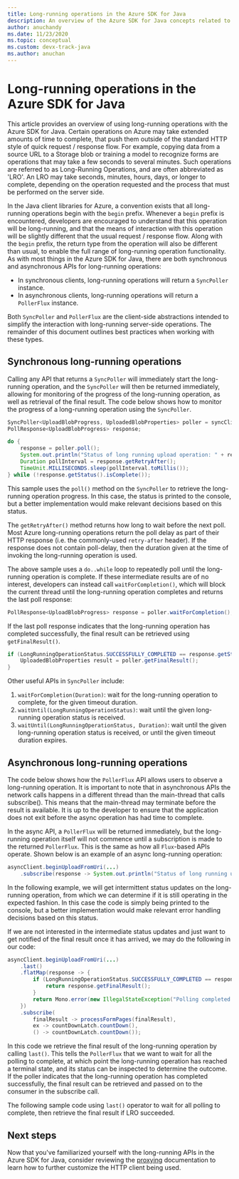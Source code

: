 ```yaml
---
title: Long-running operations in the Azure SDK for Java
description: An overview of the Azure SDK for Java concepts related to long-running operations
author: anuchandy
ms.date: 11/23/2020
ms.topic: conceptual
ms.custom: devx-track-java
ms.author: anuchan
---
```


# Long-running operations in the Azure SDK for Java

This article provides an overview of using long-running operations with the Azure SDK for Java. Certain operations on Azure may take extended amounts of time to complete, that push them outside of the standard HTTP style of quick request / response flow. For example, copying data from a source URL to a Storage blob or training a model to recognize forms are operations that may take a few seconds to several minutes. Such operations are referred to as Long-Running Operations, and are often abbreviated as 'LRO'. An LRO may take seconds, minutes, hours, days, or longer to complete, depending on the operation requested and the process that must be performed on the server side.

In the Java client libraries for Azure, a convention exists that all long-running operations begin with the `begin` prefix. Whenever a `begin` prefix is encountered, developers are encouraged to understand that this operation will be long-running, and that the means of interaction with this operation will be slightly different that the usual request / response flow. Along with the `begin` prefix, the return type from the operation will also be different than usual, to enable the full range of long-running operation functionality. As with most things in the Azure SDK for Java, there are both synchronous and asynchronous APIs for long-running operations:

* In synchronous clients, long-running operations will return a `SyncPoller` instance.
* In asynchronous clients, long-running operations will return a `PollerFlux` instance.

Both `SyncPoller` and `PollerFlux` are the client-side abstractions intended to simplify the interaction with long-running server-side operations. The remainder of this document outlines best practices when working with these types.

## Synchronous long-running operations

Calling any API that returns a `SyncPoller` will immediately start the long-running operation, and the `SyncPoller` will then be returned immediately, allowing for monitoring of the progress of the long-running operation, as well as retrieval of the final result. The code below shows how to monitor the progress of a long-running operation using the `SyncPoller`.

```java
SyncPoller<UploadBlobProgress, UploadedBlobProperties> poller = syncClient.beginUploadFromUri(...)
PollResponse<UploadBlobProgress> response;

do {
    response = poller.poll();
    System.out.println("Status of long running upload operation: " + response.getStatus());
    Duration pollInterval = response.getRetryAfter();
    TimeUnit.MILLISECONDS.sleep(pollInterval.toMillis());
} while (!response.getStatus().isComplete());
```

This sample uses the `poll()` method on the `SyncPoller` to retrieve the long-running operation progress. In this case, the status is printed to the console, but a better implementation would make relevant decisions based on this status.

The `getRetryAfter()` method returns how long to wait before the next poll. Most Azure long-running operations return the poll delay as part of their HTTP response (i.e. the commonly-used `retry-after` header). If the response does not contain poll-delay, then the duration given at the time of invoking the long-running operation is used.

The above sample uses a `do..while` loop to repeatedly poll until the long-running operation is complete. If these intermediate results are of no interest, developers can instead call `waitForCompletion()`, which will block the current thread until the long-running operation completes and returns the last poll response:

```java
PollResponse<UploadBlobProgress> response = poller.waitForCompletion();
```

If the last poll response indicates that the long-running operation has completed successfully, the final result can be retrieved using `getFinalResult()`.

```java
if (LongRunningOperationStatus.SUCCESSFULLY_COMPLETED == response.getStatus()) {
    UploadedBlobProperties result = poller.getFinalResult();
}
```

Other useful APIs in `SyncPoller` include:

1. `waitForCompletion(Duration)`: wait for the long-running operation to complete, for the given timeout duration.
1. `waitUntil(LongRunningOperationStatus)`: wait until the given long-running operation status is received.
1. `waitUntil(LongRunningOperationStatus, Duration)`: wait until the given long-running operation status is received, or until the given timeout duration expires.

## Asynchronous long-running operations

The code below shows how the `PollerFlux` API allows users to observe a long-running operation. It is important to note that in asynchronous APIs the network calls happens in a different thread than the main-thread that calls subscribe(). This means that the main-thread may terminate before the result is available. It is up to the developer to ensure that the application does not exit before the async operation has had time to complete.

In the async API, a `PollerFlux` will be returned immediately, but the long-running operation itself will not commence until a subscription is made to the returned `PollerFlux`. This is the same as how all `Flux`-based APIs operate. Shown below is an example of an async long-running operation:

```java
asyncClient.beginUploadFromUri(...)
    .subscribe(response -> System.out.println("Status of long running upload operation: " + response.getStatus()));
```

In the following example, we will get intermittent status updates on the long-running operation, from which we can determine if it is still operating in the expected fashion. In this case the code is simply being printed to the console, but a better implementation would make relevant error handling decisions based on this status.

If we are not interested in the intermediate status updates and just want to get notified of the final result once it has arrived, we may do the following in our code:

```java
asyncClient.beginUploadFromUri(...)
    .last()
    .flatMap(response -> {
        if (LongRunningOperationStatus.SUCCESSFULLY_COMPLETED == response.getStatus()) {
            return response.getFinalResult();
        }
        return Mono.error(new IllegalStateException("Polling completed unsuccessfully with status: "+ response.getStatus()));
    })
    .subscribe(
        finalResult -> processFormPages(finalResult),
        ex -> countDownLatch.countDown(),
        () -> countDownLatch.countDown());
```

In this code we retrieve the final result of the long-running operation by calling `last()`. This tells the `PollerFlux` that we want to wait for all the polling to complete, at which point the long-running operation has reached a terminal state, and its status can be inspected to determine the outcome. If the poller indicates that the long-running operation has completed successfully, the final result can be retrieved and passed on to the consumer in the subscribe call.

The following sample code using `last()` operator to wait for all polling to complete, then retrieve the final result if LRO succeeded.

## Next steps

Now that you've familiarized yourself with the long-running APIs in the Azure SDK for Java, consider reviewing the [proxying](java-sdk-proxying.md) documentation to learn how to further customize the HTTP client being used.
